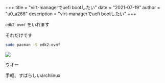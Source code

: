 +++
title = "virt-managerでuefi bootしたい"
date = "2021-07-19"
author = "u0_a266"
description = "virt-managerでuefi bootしたい"
+++

`edk2-ovmf` をいれます

それだけです

```bash
sudo pacman -S edk2-ovmf
```

![](https://github.com/u0a266/u0a266.github.io/raw/gh-pages/img/2021-07-19_22-15.png)

ウオー

手軽、すばらしいarchlinux
